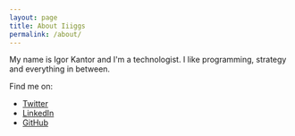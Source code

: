 ```yaml
---
layout: page
title: About Iiiggs
permalink: /about/
---
```


My name is Igor Kantor and I'm a technologist. I like programming, strategy and everything in between. 

Find me on:

* [Twitter](https://twitter.com/Iiiggs)
* [LinkedIn](https://www.linkedin.com/in/igorkantor1)
* [GitHub](https://github.com/Iiiggs)
